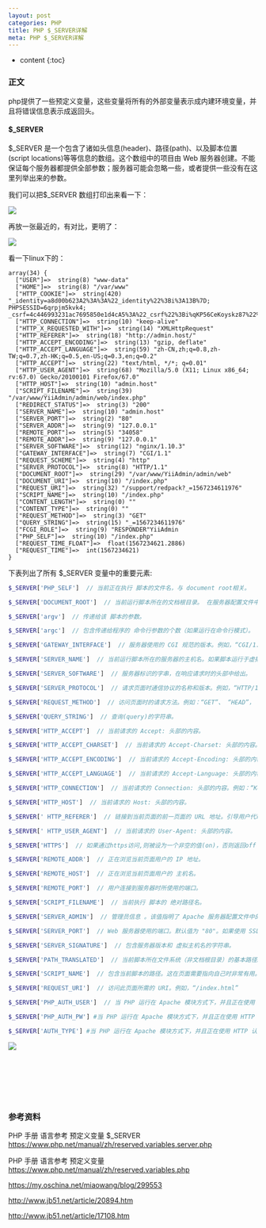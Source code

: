 ```yaml
---
layout: post
categories: PHP
title: PHP $_SERVER详解
meta: PHP $_SERVER详解
---
```

* content
{:toc}

### 正文

php提供了一些预定义变量，这些变量将所有的外部变量表示成内建环境变量，并且将错误信息表示成返回头。 

#### $_SERVER

$_SERVER 是一个包含了诸如头信息(header)、路径(path)、以及脚本位置(script locations)等等信息的数组。这个数组中的项目由 Web 服务器创建。不能保证每个服务器都提供全部参数；服务器可能会忽略一些，或者提供一些没有在这里列举出来的参数。

我们可以把$_SERVER 数组打印出来看一下：

![](https://raw.githubusercontent.com/iBaiYang/PictureWareroom/master/20190901/20190901001413.jpeg)

再放一张最近的，有对比，更明了：

![](https://raw.githubusercontent.com/iBaiYang/PictureWareroom/master/20190901/20190901001448.jpeg)

看一下linux下的：
```
array(34) {
  ["USER"]=>  string(8) "www-data"
  ["HOME"]=>  string(8) "/var/www"
  ["HTTP_COOKIE"]=>  string(420) "_identity=a8d00b623A2%3A%3A%22_identity%22%3Bi%3A13B%7D; PHPSESSID=6qrpjm5kvk4; _csrf=4c446993231ac7695850e1d4cA5%3A%22_csrf%22%3Bi%qKP56CeKoyskz87%22%3B%7D"
  ["HTTP_CONNECTION"]=>  string(10) "keep-alive"
  ["HTTP_X_REQUESTED_WITH"]=>  string(14) "XMLHttpRequest"
  ["HTTP_REFERER"]=>  string(18) "http://admin.host/"
  ["HTTP_ACCEPT_ENCODING"]=>  string(13) "gzip, deflate"
  ["HTTP_ACCEPT_LANGUAGE"]=>  string(59) "zh-CN,zh;q=0.8,zh-TW;q=0.7,zh-HK;q=0.5,en-US;q=0.3,en;q=0.2"
  ["HTTP_ACCEPT"]=>  string(22) "text/html, */*; q=0.01"
  ["HTTP_USER_AGENT"]=>  string(68) "Mozilla/5.0 (X11; Linux x86_64; rv:67.0) Gecko/20100101 Firefox/67.0"
  ["HTTP_HOST"]=>  string(10) "admin.host"
  ["SCRIPT_FILENAME"]=>  string(39) "/var/www/YiiAdmin/admin/web/index.php"
  ["REDIRECT_STATUS"]=>  string(3) "200"
  ["SERVER_NAME"]=>  string(10) "admin.host"
  ["SERVER_PORT"]=>  string(2) "80"
  ["SERVER_ADDR"]=>  string(9) "127.0.0.1"
  ["REMOTE_PORT"]=>  string(5) "34058"
  ["REMOTE_ADDR"]=>  string(9) "127.0.0.1"
  ["SERVER_SOFTWARE"]=>  string(12) "nginx/1.10.3"
  ["GATEWAY_INTERFACE"]=>  string(7) "CGI/1.1"
  ["REQUEST_SCHEME"]=>  string(4) "http"
  ["SERVER_PROTOCOL"]=>  string(8) "HTTP/1.1"
  ["DOCUMENT_ROOT"]=>  string(29) "/var/www/YiiAdmin/admin/web"
  ["DOCUMENT_URI"]=>  string(10) "/index.php"
  ["REQUEST_URI"]=>  string(32) "/support/redpack?_=1567234611976"
  ["SCRIPT_NAME"]=>  string(10) "/index.php"
  ["CONTENT_LENGTH"]=>  string(0) ""
  ["CONTENT_TYPE"]=>  string(0) ""
  ["REQUEST_METHOD"]=>  string(3) "GET"
  ["QUERY_STRING"]=>  string(15) "_=1567234611976"
  ["FCGI_ROLE"]=>  string(9) "RESPONDER"YiiAdmin
  ["PHP_SELF"]=>  string(10) "/index.php"
  ["REQUEST_TIME_FLOAT"]=>  float(1567234621.2886)
  ["REQUEST_TIME"]=>  int(1567234621)
}
```

下表列出了所有 $_SERVER 变量中的重要元素:

```php
$_SERVER['PHP_SELF']  // 当前正在执行 脚本的文件名，与 document root相关。

$_SERVER['DOCUMENT_ROOT']  // 当前运行脚本所在的文档根目录。 在服务器配置文件中定义。

$_SERVER['argv']  // 传递给该 脚本的参数。

$_SERVER['argc']  // 包含传递给程序的 命令行参数的个数（如果运行在命令行模式）。

$_SERVER['GATEWAY_INTERFACE']  // 服务器使用的 CGI 规范的版本。例如，“CGI/1.1”。

$_SERVER['SERVER_NAME']  // 当前运行脚本所在的服务器的主机名。如果脚本运行于虚拟主机中，该名称是由那个虚拟主机所设置的值决定。

$_SERVER['SERVER_SOFTWARE']  // 服务器标识的字串，在响应请求时的头部中给出。

$_SERVER['SERVER_PROTOCOL']  // 请求页面时通信协议的名称和版本。例如，“HTTP/1.0”。

$_SERVER['REQUEST_METHOD']  // 访问页面时的请求方法。例如：“GET”、 “HEAD”， “POST”， “PUT”。

$_SERVER['QUERY_STRING']  // 查询(query)的字符串。

$_SERVER['HTTP_ACCEPT']  // 当前请求的 Accept: 头部的内容。

$_SERVER['HTTP_ACCEPT_CHARSET']  // 当前请求的 Accept-Charset: 头部的内容。例如：“iso-8859-1,*,utf-8”。

$_SERVER['HTTP_ACCEPT_ENCODING']  // 当前请求的 Accept-Encoding: 头部的内容。例如：“gzip”。

$_SERVER['HTTP_ACCEPT_LANGUAGE']  // 当前请求的 Accept-Language: 头部的内容。例如：“en”。

$_SERVER['HTTP_CONNECTION']  // 当前请求的 Connection: 头部的内容。例如：“Keep-Alive”。

$_SERVER['HTTP_HOST']  // 当前请求的 Host: 头部的内容。

$_SERVER[' HTTP_REFERER']  // 链接到当前页面的前一页面的 URL 地址。引导用户代理到当前页的前一页的地址（如果存在）。由 user agent 设置决定。并不是所有的用户代理都会设置该项，有的还提供了修改 HTTP_REFERER 的功能。简言之，该值并不可信。)

$_SERVER[' HTTP_USER_AGENT']  // 当前请求的 User-Agent: 头部的内容。

$_SERVER['HTTPS']  // 如果通过https访问,则被设为一个非空的值(on)，否则返回off

$_SERVER['REMOTE_ADDR']  // 正在浏览当前页面用户的 IP 地址。

$_SERVER['REMOTE_HOST']  // 正在浏览当前页面用户的 主机名。

$_SERVER['REMOTE_PORT']  // 用户连接到服务器时所使用的端口。

$_SERVER['SCRIPT_FILENAME']  // 当前执行 脚本的 绝对路径名。

$_SERVER['SERVER_ADMIN']  // 管理员信息 。该值指明了 Apache 服务器配置文件中的 SERVER_ADMIN 参数。如果脚本运行在一个虚拟主机上，则该值是那个虚拟主机的值。

$_SERVER['SERVER_PORT']  // Web 服务器使用的端口。默认值为 "80"。如果使用 SSL 安全连接，则这个值为用户设置的 HTTP 端口。

$_SERVER['SERVER_SIGNATURE']  // 包含服务器版本和 虚拟主机名的字符串。

$_SERVER['PATH_TRANSLATED']  // 当前脚本所在文件系统（非文档根目录）的基本路径。这是在服务器进行虚拟到真实路径的映像后的结果。

$_SERVER['SCRIPT_NAME']  // 包含当前脚本的路径。这在页面需要指向自己时非常有用。__FILE__ 常量包含当前脚本(例如包含文件)的完整路径和文件名。

$_SERVER['REQUEST_URI']  // 访问此页面所需的 URI。例如，“/index.html”

$_SERVER['PHP_AUTH_USER']  // 当 PHP 运行在 Apache 模块方式下，并且正在使用 HTTP 认证功能，这个变量便是用户输入的用户名。

$_SERVER['PHP_AUTH_PW'] #当 PHP 运行在 Apache 模块方式下，并且正在使用 HTTP 认证功能，这个变量便是用户输入的密码。

$_SERVER['AUTH_TYPE'] #当 PHP 运行在 Apache 模块方式下，并且正在使用 HTTP 认证功能，这个变量便是认证的类型 
```

![](https://raw.githubusercontent.com/iBaiYang/PictureWareroom/master/20190901/20190901001514.jpeg)

<br/><br/><br/><br/><br/>
### 参考资料

PHP 手册 语言参考 预定义变量 $_SERVER <https://www.php.net/manual/zh/reserved.variables.server.php>

PHP 手册 语言参考 预定义变量 <https://www.php.net/manual/zh/reserved.variables.php>

<https://my.oschina.net/miaowang/blog/299553>

<http://www.jb51.net/article/20894.htm>

<http://www.jb51.net/article/17108.htm>
